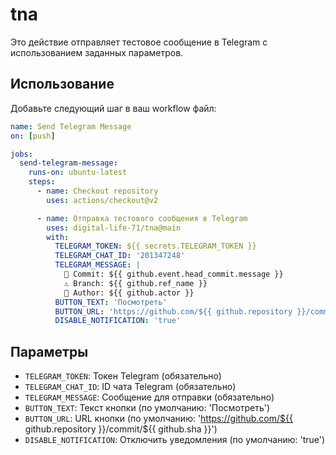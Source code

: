 # tna

Это действие отправляет тестовое сообщение в Telegram с использованием заданных параметров.

## Использование

Добавьте следующий шаг в ваш workflow файл:

```yaml
name: Send Telegram Message
on: [push]

jobs:
  send-telegram-message:
    runs-on: ubuntu-latest
    steps:
      - name: Checkout repository
        uses: actions/checkout@v2

      - name: Отправка тестового сообщения в Telegram
        uses: digital-life-71/tna@main
        with:
          TELEGRAM_TOKEN: ${{ secrets.TELEGRAM_TOKEN }}
          TELEGRAM_CHAT_ID: '201347248'
          TELEGRAM_MESSAGE: |
            📝 Commit: ${{ github.event.head_commit.message }}
            ⚠️ Branch: ${{ github.ref_name }}
            👤 Author: ${{ github.actor }}
          BUTTON_TEXT: 'Посмотреть'
          BUTTON_URL: 'https://github.com/${{ github.repository }}/commit/${{ github.sha }}'
          DISABLE_NOTIFICATION: 'true'
```

## Параметры

- `TELEGRAM_TOKEN`: Токен Telegram (обязательно)
- `TELEGRAM_CHAT_ID`: ID чата Telegram (обязательно)
- `TELEGRAM_MESSAGE`: Сообщение для отправки (обязательно)
- `BUTTON_TEXT`: Текст кнопки (по умолчанию: 'Посмотреть')
- `BUTTON_URL`: URL кнопки (по умолчанию: 'https://github.com/${{ github.repository }}/commit/${{ github.sha }}')
- `DISABLE_NOTIFICATION`: Отключить уведомления (по умолчанию: 'true')
